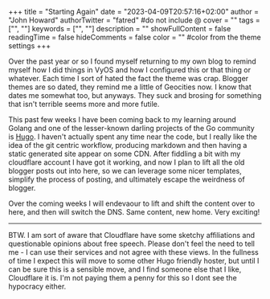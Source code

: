 +++
title = "Starting Again"
date = "2023-04-09T20:57:16+02:00"
author = "John Howard"
authorTwitter = "fatred" #do not include @
cover = ""
tags = ["", ""]
keywords = ["", ""]
description = ""
showFullContent = false
readingTime = false
hideComments = false
color = "" #color from the theme settings
+++

Over the past year or so I found myself returning to my own blog to remind myself how I did things in VyOS and how I configured this or that thing or whatever. Each time I sort of hated the fact the theme was crap.  Blogger themes are so dated, they remind me a little of Geocities now. I know that dates me somewhat too, but anyways. They suck and brosing for something that isn't terrible seems more and more futile.  

This past few weeks I have been coming back to my learning around Golang and one of the lesser-known darling projects of the Go community is [Hugo](https://gohugo.io/). I haven't actually spent any time near the code, but I really like the idea of the git centric workflow, producing markdown and then having a static generated site appear on some CDN. After fiddling a bit with my cloudflare account I have got it working, and now I plan to lift all the old blogger posts out into here, so we can leverage some nicer templates, simplify the process of posting, and ultimately escape the weirdness of blogger.  

Over the coming weeks I will endevaour to lift and shift the content over to here, and then will switch the DNS.  Same content, new home.  Very exciting!  

---

BTW. I am sort of aware that Cloudflare have some sketchy affiliations and questionable opinions about free speech. Please don't feel the need to tell me - I can use their services and not agree with these views. In the fullness of time I expect this will move to some other Hugo friendly hoster, but until I can be sure this is a sensible move, and I find someone else that I like, Cloudflare it is. I'm not paying them a penny for this so I dont see the hypocracy either.  
